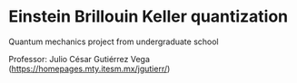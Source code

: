 # Einstein Brillouin Keller quantization
Quantum mechanics project from undergraduate school

Professor: Julio César Gutiérrez Vega (https://homepages.mty.itesm.mx/jgutierr/)
